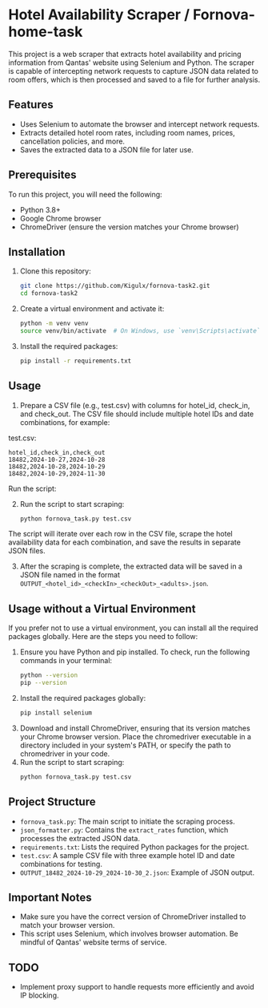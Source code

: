 # Hotel Availability Scraper / Fornova-home-task

This project is a web scraper that extracts hotel availability and pricing information from Qantas' website using Selenium and Python. The scraper is capable of intercepting network requests to capture JSON data related to room offers, which is then processed and saved to a file for further analysis.

## Features
- Uses Selenium to automate the browser and intercept network requests.
- Extracts detailed hotel room rates, including room names, prices, cancellation policies, and more.
- Saves the extracted data to a JSON file for later use.

## Prerequisites
To run this project, you will need the following:
- Python 3.8+
- Google Chrome browser
- ChromeDriver (ensure the version matches your Chrome browser)

## Installation
1. Clone this repository:
   ```sh
   git clone https://github.com/Kigulx/fornova-task2.git
   cd fornova-task2
   ```
2. Create a virtual environment and activate it:
   ```sh
   python -m venv venv
   source venv/bin/activate  # On Windows, use `venv\Scripts\activate`
   ```
3. Install the required packages:
   ```sh
   pip install -r requirements.txt
   ```

## Usage
1. Prepare a CSV file (e.g., test.csv) with columns for hotel_id, check_in, and check_out. The CSV file should include multiple hotel IDs and date combinations, for example:

test.csv:

   ```csv
   hotel_id,check_in,check_out
   18482,2024-10-27,2024-10-28
   18482,2024-10-28,2024-10-29
   18482,2024-10-29,2024-11-30
   ```
Run the script:

2. Run the script to start scraping:
   ```sh
   python fornova_task.py test.csv
   ```
The script will iterate over each row in the CSV file, scrape the hotel availability data for each combination, and save the results in separate JSON files.

3. After the scraping is complete, the extracted data will be saved in a JSON file named in the format `OUTPUT_<hotel_id>_<checkIn>_<checkOut>_<adults>.json`.

## Usage without a Virtual Environment

If you prefer not to use a virtual environment, you can install all the required packages globally. Here are the steps you need to follow:

1. Ensure you have Python and pip installed. To check, run the following commands in your terminal:
   ```sh
   python --version
   pip --version
2. Install the required packages globally:
   ```sh
   pip install selenium
3. Download and install ChromeDriver, ensuring that its version matches your Chrome browser version. Place the chromedriver executable in a directory included in your system's PATH, or specify the path to chromedriver in your code.
4. Run the script to start scraping:
   ```sh
   python fornova_task.py test.csv
   ```

## Project Structure
- `fornova_task.py`: The main script to initiate the scraping process.
- `json_formatter.py`: Contains the `extract_rates` function, which processes the extracted JSON data.
- `requirements.txt`: Lists the required Python packages for the project.
- `test.csv`: A sample CSV file with three example hotel ID and date combinations for testing.
- `OUTPUT_18482_2024-10-29_2024-10-30_2.json`: Example of JSON output.
## Important Notes
- Make sure you have the correct version of ChromeDriver installed to match your browser version.
- This script uses Selenium, which involves browser automation. Be mindful of Qantas' website terms of service.
## TODO
- Implement proxy support to handle requests more efficiently and avoid IP blocking.

